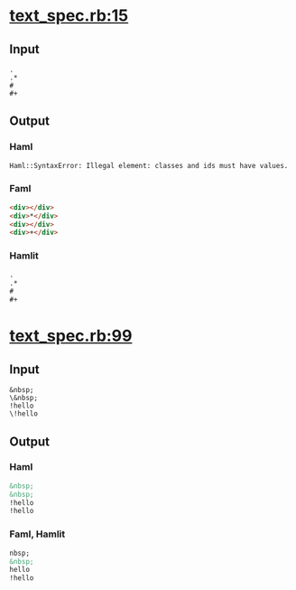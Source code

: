 # [text\_spec.rb:15](/spec/hamlit/engine/text_spec.rb#L15)
## Input
```haml
.
.*
#
#+

```

## Output
### Haml
```html
Haml::SyntaxError: Illegal element: classes and ids must have values.
```

### Faml
```html
<div></div>
<div>*</div>
<div></div>
<div>+</div>

```

### Hamlit
```html
.
.*
#
#+

```


# [text\_spec.rb:99](/spec/hamlit/engine/text_spec.rb#L99)
## Input
```haml
&nbsp;
\&nbsp;
!hello
\!hello

```

## Output
### Haml
```html
&nbsp;
&nbsp;
!hello
!hello

```

### Faml, Hamlit
```html
nbsp;
&nbsp;
hello
!hello

```

